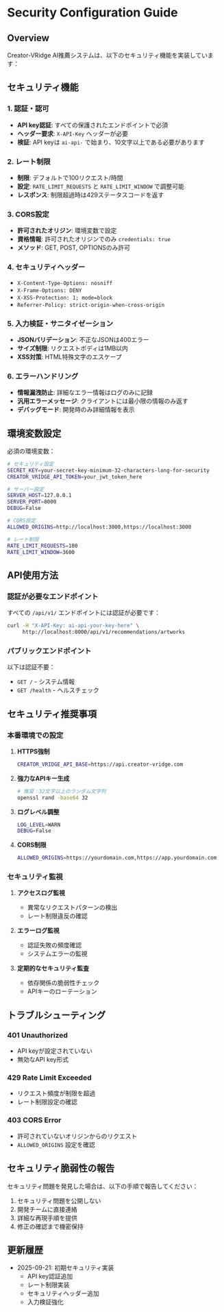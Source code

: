 # Security Configuration Guide

## Overview

Creator-VRidge AI推薦システムは、以下のセキュリティ機能を実装しています：

## セキュリティ機能

### 1. 認証・認可
- **API key認証**: すべての保護されたエンドポイントで必須
- **ヘッダー要求**: `X-API-Key` ヘッダーが必要
- **検証**: API keyは `ai-api-` で始まり、10文字以上である必要があります

### 2. レート制限
- **制限**: デフォルトで100リクエスト/時間
- **設定**: `RATE_LIMIT_REQUESTS` と `RATE_LIMIT_WINDOW` で調整可能
- **レスポンス**: 制限超過時は429ステータスコードを返す

### 3. CORS設定
- **許可されたオリジン**: 環境変数で設定
- **資格情報**: 許可されたオリジンでのみ `credentials: true`
- **メソッド**: GET, POST, OPTIONSのみ許可

### 4. セキュリティヘッダー
- `X-Content-Type-Options: nosniff`
- `X-Frame-Options: DENY`
- `X-XSS-Protection: 1; mode=block`
- `Referrer-Policy: strict-origin-when-cross-origin`

### 5. 入力検証・サニタイゼーション
- **JSONバリデーション**: 不正なJSONは400エラー
- **サイズ制限**: リクエストボディは1MB以内
- **XSS対策**: HTML特殊文字のエスケープ

### 6. エラーハンドリング
- **情報漏洩防止**: 詳細なエラー情報はログのみに記録
- **汎用エラーメッセージ**: クライアントには最小限の情報のみ返す
- **デバッグモード**: 開発時のみ詳細情報を表示

## 環境変数設定

必須の環境変数：

```bash
# セキュリティ設定
SECRET_KEY=your-secret-key-minimum-32-characters-long-for-security
CREATOR_VRIDGE_API_TOKEN=your_jwt_token_here

# サーバー設定
SERVER_HOST=127.0.0.1
SERVER_PORT=8000
DEBUG=False

# CORS設定
ALLOWED_ORIGINS=http://localhost:3000,https://localhost:3000

# レート制限
RATE_LIMIT_REQUESTS=100
RATE_LIMIT_WINDOW=3600
```

## API使用方法

### 認証が必要なエンドポイント

すべての `/api/v1/` エンドポイントには認証が必要です：

```bash
curl -H "X-API-Key: ai-api-your-key-here" \
     http://localhost:8000/api/v1/recommendations/artworks
```

### パブリックエンドポイント

以下は認証不要：
- `GET /` - システム情報
- `GET /health` - ヘルスチェック

## セキュリティ推奨事項

### 本番環境での設定

1. **HTTPS強制**
   ```bash
   CREATOR_VRIDGE_API_BASE=https://api.creator-vridge.com
   ```

2. **強力なAPIキー生成**
   ```bash
   # 推奨：32文字以上のランダム文字列
   openssl rand -base64 32
   ```

3. **ログレベル調整**
   ```bash
   LOG_LEVEL=WARN
   DEBUG=False
   ```

4. **CORS制限**
   ```bash
   ALLOWED_ORIGINS=https://yourdomain.com,https://app.yourdomain.com
   ```

### セキュリティ監視

1. **アクセスログ監視**
   - 異常なリクエストパターンの検出
   - レート制限違反の確認

2. **エラーログ監視**
   - 認証失敗の頻度確認
   - システムエラーの監視

3. **定期的なセキュリティ監査**
   - 依存関係の脆弱性チェック
   - APIキーのローテーション

## トラブルシューティング

### 401 Unauthorized
- API keyが設定されていない
- 無効なAPI key形式

### 429 Rate Limit Exceeded
- リクエスト頻度が制限を超過
- レート制限設定の確認

### 403 CORS Error
- 許可されていないオリジンからのリクエスト
- `ALLOWED_ORIGINS` 設定を確認

## セキュリティ脆弱性の報告

セキュリティ問題を発見した場合は、以下の手順で報告してください：

1. セキュリティ問題を公開しない
2. 開発チームに直接連絡
3. 詳細な再現手順を提供
4. 修正の確認まで機密保持

## 更新履歴

- 2025-09-21: 初期セキュリティ実装
  - API key認証追加
  - レート制限実装
  - セキュリティヘッダー追加
  - 入力検証強化